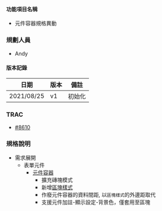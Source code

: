 #### <div id="item_name">功能項目名稱</div>
* 元件容器規格異動

### <div id="user">規劃人員</div>
* Andy

#### <div id="version">版本記錄</div>
  |日期|版本|備註|
  |---|---|---|
  |2021/08/25|v1|初始化|

### <div id="trac">TRAC</div>
* [#8610](http://trac.uneec.com/trac/neco/ticket/8610)

### <div id="specification">規格說明</div>
  * 需求展開
    * 表單元件
      * [元件容器](../../../MAE/Component/container.md)
        * 擴充磚塊模式
        * 新增[區塊樣式](../../../MAE/General/style.md)
        * 作廢元件容器的資料間距, 以`區塊樣式`的外邊距取代
        * 支援元件加註-顯示設定-背景色，僅套用至區塊

